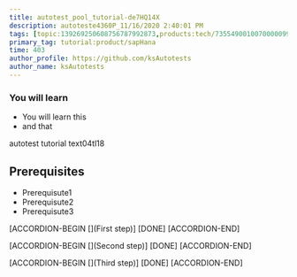 ```yaml
---
title: autotest_pool_tutorial-de7HQ14X
description: autoteste4360P_11/16/2020 2:40:01 PM
tags: [topic:139269250608756787992873,products:tech/73554900100700000996,tutorial:experience/advanced]
primary_tag: tutorial:product/sapHana
time: 403
author_profile: https://github.com/ksAutotests
author_name: ksAutotests
---
```

### You will learn
- You will learn this
- and that

autotest tutorial text04tl18

## Prerequisites
- Prerequisute1
- Prerequisute2
- Prerequisute3

[ACCORDION-BEGIN [](First step)]
[DONE]
[ACCORDION-END]

[ACCORDION-BEGIN [](Second step)]
[DONE]
[ACCORDION-END]

[ACCORDION-BEGIN [](Third step)]
[DONE]
[ACCORDION-END]

